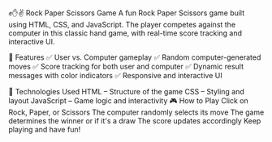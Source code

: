 ✊✋✌ Rock Paper Scissors Game
A fun Rock Paper Scissors game built using HTML, CSS, and JavaScript. The player competes against the computer in this classic hand game, with real-time score tracking and interactive UI.

🚀 Features
✅ User vs. Computer gameplay
✅ Random computer-generated moves
✅ Score tracking for both user and computer
✅ Dynamic result messages with color indicators
✅ Responsive and interactive UI

📌 Technologies Used
HTML – Structure of the game
CSS – Styling and layout
JavaScript – Game logic and interactivity
🎮 How to Play
Click on Rock, Paper, or Scissors
The computer randomly selects its move
The game determines the winner or if it's a draw
The score updates accordingly
Keep playing and have fun!

